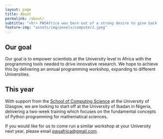```yaml
---
layout: page
title: About
permalink: /about/
subtitle: "<hr> PWSAfrica was born out of a strong desire to give back, to inspire, and to empower."
feature-img: "assets/img/pexels/computer2.jpeg"
---
```


## Our goal
Our goal is to empower scientists at the University level in Africa with the programming tools needed to drive innovative research. We hope to achieve this by delivering an annual programming workshop, expanding to different Universities.

## This year
With support from the [School of Computing Science](https://www.gla.ac.uk/schools/computing/internationalpartners/internationaloutreach/) at the University of Glasgow, we are looking to start off at the University of Ibadan in Nigeria, delivering a two-week training which focuses on the fundamental concepts of Python programming for mathematical sciences.

If you would like for us to come run a similar workshop at your University next year, please email <emph> pwsafrica@gmail.com</emph>.  	
 
